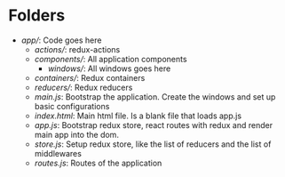 # Folders

* *app/*: Code goes here
  * *actions/*: redux-actions
  * *components/*: All application components
    * *windows/*: All windows goes here
  * *containers/*: Redux containers
  * *reducers/*: Redux reducers
  * *main.js*: Bootstrap the application. Create the windows and set up basic configurations
  * *index.html*: Main html file. Is a blank file that loads app.js
  * *app.js*: Bootstrap redux store, react routes with redux and render main app into the dom.
  * *store.js*: Setup redux store, like the list of reducers and the list of middlewares
  * *routes.js*: Routes of the application
